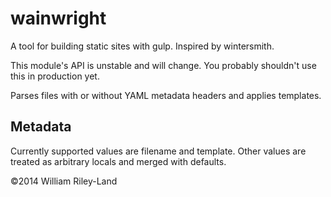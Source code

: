 wainwright
==========

A tool for building static sites with gulp.  Inspired by wintersmith.

This module's API is unstable and will change.  You probably shouldn't use this in production yet.

Parses files with or without YAML metadata headers and applies templates.

Metadata
--------

Currently supported values are filename and template.  Other values are treated as arbitrary locals and merged with defaults.

©2014 William Riley-Land

